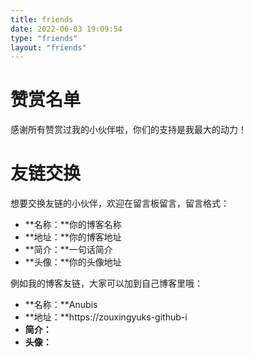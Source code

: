 ```yaml
---
title: friends
date: 2022-06-03 19:09:54
type: "friends"
layout: "friends"
---
```


# 赞赏名单

感谢所有赞赏过我的小伙伴啦，你们的支持是我最大的动力！

# 友链交换

想要交换友链的小伙伴，欢迎在留言板留言，留言格式：

* **名称：**你的博客名称
* **地址：**你的博客地址
* **简介：**一句话简介
* **头像：**你的头像地址

例如我的博客友链，大家可以加到自己博客里哦：

* **名称：**Anubis
* **地址：**https://zouxingyuks-github-i
* **简介：**
* **头像：**
